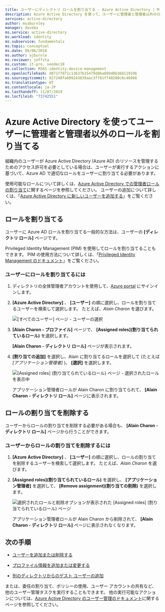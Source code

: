 ```yaml
---
title: ユーザーにディレクトリ ロールを割り当てる - Azure Active Directory | Microsoft Docs
description: Azure Active Directory を使って、ユーザーに管理者と管理者以外のロールを割り当てる方法について説明します。
services: active-directory
author: msaburnley
manager: daveba
ms.service: active-directory
ms.workload: identity
ms.subservice: fundamentals
ms.topic: conceptual
ms.date: 09/06/2018
ms.author: ajburnle
ms.reviewer: jeffsta
ms.custom: it-pro, seodec18
ms.collection: M365-identity-device-management
ms.openlocfilehash: d071ff071c13637b15479d86a699d0b368119196
ms.sourcegitcommit: 827248fa609243839aac3ff01ff40200c8c46966
ms.translationtype: HT
ms.contentlocale: ja-JP
ms.lasthandoff: 11/07/2019
ms.locfileid: "73742551"
---
```

# <a name="assign-administrator-and-non-administrator-roles-to-users-with-azure-active-directory"></a>Azure Active Directory を使ってユーザーに管理者と管理者以外のロールを割り当てる
組織内のユーザーが Azure Active Directory (Azure AD) のリソースを管理するためのアクセス許可を必要としている場合は、ユーザーが実行するアクションに基づいて、Azure AD で適切なロールをユーザーに割り当てる必要があります。

使用可能なロールについて詳しくは、[Azure Active Directory での管理者ロールの割り当て](../users-groups-roles/directory-assign-admin-roles.md)に関するページを参照してください。 ユーザーの追加について詳しくは、「[Azure Active Directory に新しいユーザーを追加する](add-users-azure-active-directory.md)」をご覧ください。

## <a name="assign-roles"></a>ロールを割り当てる
ユーザーに Azure AD ロールを割り当てる一般的な方法は、ユーザーの **[ディレクトリ ロール]** ページです。

Privileged Identity Management (PIM) を使用してロールを割り当てることもできます。 PIM の使用方法について詳しくは、「[Privileged Identity Management のドキュメント](https://docs.microsoft.com/azure/active-directory/privileged-identity-management)」をご覧ください。

### <a name="to-assign-a-role-to-a-user"></a>ユーザーにロールを割り当てるには
1. ディレクトリの全体管理者アカウントを使用して、[Azure portal](https://portal.azure.com/) にサインインします。

2. **[Azure Active Directory]** 、 **[ユーザー]** の順に選択し、ロールを割り当てるユーザーを検索して選択します。 たとえば、_Alain Charon_ を選びます。

      ![[すべてのユーザー] ページ - ユーザーの選択](media/active-directory-users-assign-role-azure-portal/directory-role-select-user.png)

3. **[Alain Charon - プロファイル]** ページで、 **[Assigned roles]\(割り当てられているロール\)** を選択します。

    **[Alain Charon - ディレクトリ ロール]** ページが表示されます。

4. **[割り当ての追加]** を選択し、Alain に割り当てるロールを選択して (たとえば _[アプリケーション管理者]_ )、 **[選択]** を選択します。

    ![[Assigned roles] (割り当てられているロール) ページ - 選択されたロールを表示中](media/active-directory-users-assign-role-azure-portal/directory-role-select-role.png)

    アプリケーション管理者ロールが Alain Charon に割り当てられて、 **[Alain Charon - ディレクトリ ロール]** ページに表示されます。

## <a name="remove-a-role-assignment"></a>ロールの割り当てを削除する
ユーザーからロールの割り当てを削除する必要がある場合も、 **[Alain Charon - ディレクトリ ロール]** ページから行うことができます。

### <a name="to-remove-a-role-assignment-from-a-user"></a>ユーザーからロールの割り当てを削除するには

1. **[Azure Active Directory]** 、 **[ユーザー]** の順に選択し、ロールの割り当てを削除するユーザーを検索して選択します。 たとえば、_Alain Charon_ を選びます。

2. **[Assigned roles]\(割り当てられているロール\)** を選択し、 **[アプリケーション管理者]** を選択して、 **[Remove assignment]\(割り当ての削除\)** を選択します。

    ![選択されたロールと削除オプションが表示された [Assigned roles] (割り当てられているロール) ページ](media/active-directory-users-assign-role-azure-portal/directory-role-remove-role.png)

    アプリケーション管理者ロールが Alain Charon から削除されて、 **[Alain Charon - ディレクトリ ロール]** ページに表示されなくなります。

## <a name="next-steps"></a>次の手順
- [ユーザーを追加または削除する](add-users-azure-active-directory.md)

- [プロファイル情報を追加または変更する](active-directory-users-profile-azure-portal.md)

- [別のディレクトリからのゲスト ユーザーの追加](../b2b/what-is-b2b.md)

または、委任の割り当て、ポリシーの使用、ユーザー アカウントの共有など、他のユーザー管理タスクを実行することもできます。 他の実行可能なアクションについては、[Azure Active Directory のユーザー管理のドキュメント](../users-groups-roles/index.yml)に関するページを参照してください。


